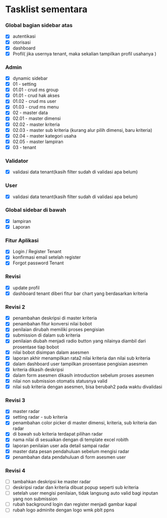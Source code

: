 # Tasklist sementara

### Global bagian sidebar atas

- [x] autentikasi
- [x] otorisasi
- [x] dashboard
- [x] Profil( jika usernya tenant, maka sekalian tampilkan profil usahanya )

### Admin

- [x] dynamic sidebar
- [x] 01 - setting
- [x] 01.01 - crud ms group
- [x] 01.01 - crud hak akses
- [x] 01.02 - crud ms user
- [x] 01.03 - crud ms menu
- [x] 02 - master data
- [x] 02.01 - master dimensi
- [x] 02.02 - master kriteria
- [x] 02.03 - master sub kriteria (kurang alur pilih dimensi, baru kriteria)
- [x] 02.04 - master kategori usaha
- [x] 02.05 - master lampiran
- [x] 03 - tenant

### Validator

- [x] validasi data tenant(kasih filter sudah di validasi apa belum)

### User

- [x] validasi data tenant(kasih filter sudah di validasi apa belum)

### Global sidebar di bawah

- [x] lampiran
- [x] Laporan

### Fitur Aplikasi

- [x] Login / Register Tenant
- [x] konfirmasi email setelah register
- [x] Forgot password Tenant

### Revisi

- [x] update profil
- [x] dashboard tenant diberi fitur bar chart yang berdasarkan kriteria

### Revisi 2

- [x] penambahan deskripsi di master kriteria
- [x] penambahan fitur konversi nilai bobot
- [x] penilaian dirubah memiliki proses pengisian
- [x] submission di dalam sub kriteria
- [x] penilaian diubah menjadi radio button yang nilainya diambil dari prosentase tiap bobot
- [x] nilai bobot disimpan dalam asesmen
- [x] laporan akhir menampilkan rata2 nilai kriteria dan nilai sub kriteria
- [x] dalam dashboard user tampilkan prosentase pengisian asesmen
- [x] kriteria dikasih deskripsi
- [x] dalam form asesmen dikasih introduction sebelum proses asesmen
- [x] nilai non submission otomatis statusnya valid
- [x] nilai sub kriteria dengan asesmen, bisa berubah2 pada waktu divalidasi

### Revisi 3

- [x] master radar
- [x] setting radar - sub kriteria
- [x] penambahan color picker di master dimensi, kriteria, sub kriteria dan radar
- [x] di bawah sub kriteria terdapat pilihan radar
- [x] nama nilai di sesuaikan dengan di template excel robith
- [x] laporan penilaian user ada detail sampai radar
- [x] master data pesan pendahuluan sebelum mengisi radar
- [x] penambahan data pendahuluan di form asesmen user

### Revisi 4

- [ ] tambahkan deskripsi ke master radar
- [ ] deskripsi radar dan kriteria dibuat popup seperti sub kriteria
- [ ] setelah user mengisi penilaian, tidak langsung auto valid bagi inputan yang non submission
- [ ] rubah background login dan register menjadi gambar kapal
- [ ] rubah logo adminlte dengan logo wmk pblt ppns
